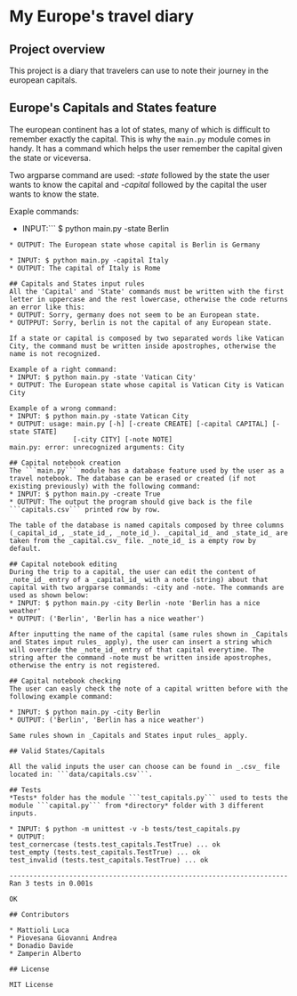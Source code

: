 # My Europe's travel diary

## Project overview

This project is a diary that travelers can use to note their journey in the european capitals.

## Europe's Capitals and States feature
The european continent has a lot of states, many of which is difficult to remember exactly the capital. This is why the ```main.py``` module comes in handy. It has a command which helps the user remember the capital given the state or viceversa. 

Two argparse command are used: *-state* followed by the state the user wants to know the capital and *-capital* followed by the capital the user wants to know the state.

Exaple commands: 
* INPUT:```
$ python main.py -state Berlin 
```
* OUTPUT: The European state whose capital is Berlin is Germany

* INPUT: $ python main.py -capital Italy
* OUTPUT: The capital of Italy is Rome

## Capitals and States input rules
All the 'Capital' and 'State' commands must be written with the first letter in uppercase and the rest lowercase, otherwise the code returns an error like this:
* OUTPUT: Sorry, germany does not seem to be an European state.
* OUTPPUT: Sorry, berlin is not the capital of any European state.

If a state or capital is composed by two separated words like Vatican City, the command must be written inside apostrophes, otherwise the name is not recognized.

Example of a right command:
* INPUT: $ python main.py -state 'Vatican City'
* OUTPUT: The European state whose capital is Vatican City is Vatican City

Example of a wrong command:
* INPUT: $ python main.py -state Vatican City
* OUTPUT: usage: main.py [-h] [-create CREATE] [-capital CAPITAL] [-state STATE]
                [-city CITY] [-note NOTE]
main.py: error: unrecognized arguments: City

## Capital notebook creation
The ```main.py``` module has a database feature used by the user as a travel notebook. The database can be erased or created (if not existing previously) with the following command:
* INPUT: $ python main.py -create True
* OUTPUT: The output the program should give back is the file ```capitals.csv``` printed row by row.

The table of the database is named capitals composed by three columns (_capital_id_, _state_id_, _note_id_). _capital_id_ and _state_id_ are taken from the _capital.csv_ file. _note_id_ is a empty row by default.

## Capital notebook editing
During the trip to a capital, the user can edit the content of _note_id_ entry of a _capital_id_ with a note (string) about that capital with two argparse commands: -city and -note. The commands are used as shown below:
* INPUT: $ python main.py -city Berlin -note 'Berlin has a nice weather'
* OUTPUT: ('Berlin', 'Berlin has a nice weather')

After inputting the name of the capital (same rules shown in _Capitals and States input rules_ apply), the user can insert a string which will override the _note_id_ entry of that capital everytime. The string after the command -note must be written inside apostrophes, otherwise the entry is not registered.

## Capital notebook checking
The user can easly check the note of a capital written before with the following example command:

* INPUT: $ python main.py -city Berlin
* OUTPUT: ('Berlin', 'Berlin has a nice weather')

Same rules shown in _Capitals and States input rules_ apply.

## Valid States/Capitals

All the valid inputs the user can choose can be found in _.csv_ file located in: ```data/capitals.csv```.

## Tests
*Tests* folder has the module ```test_capitals.py``` used to tests the module ```capital.py``` from *directory* folder with 3 different inputs.

* INPUT: $ python -m unittest -v -b tests/test_capitals.py
* OUTPUT:
test_cornercase (tests.test_capitals.TestTrue) ... ok
test_empty (tests.test_capitals.TestTrue) ... ok
test_invalid (tests.test_capitals.TestTrue) ... ok

----------------------------------------------------------------------
Ran 3 tests in 0.001s

OK

## Contributors

* Mattioli Luca
* Piovesana Giovanni Andrea
* Donadio Davide
* Zamperin Alberto

## License

MIT License

